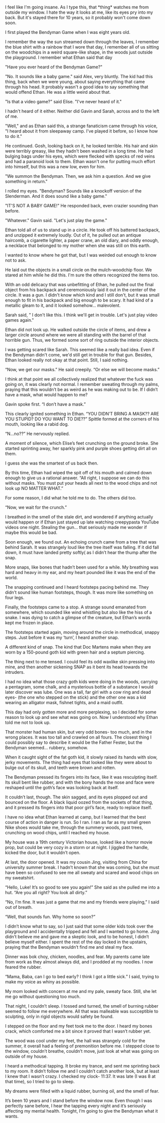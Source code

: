 I feel like I'm going insane. As I type this, that \*thing\* watches me from outside my window. I hate the way it looks at me, like its eyes pry into my back. But it's stayed there for 10 years, so it probably won't come down soon.

I first played the Bendyman Game when I was eight years old.

I remember the way the sun streamed down through the leaves, I remember the blue shirt with a rainbow that I wore that day, I remember all of us sitting on the woodchips in a weird square-like shape, in the woods just outside the playground. I remember what Ethan said that day

"Have you ever heard of the Bendyman Game?"

"No. It sounds like a baby game." said Alex, very bluntly. The kid had this thing, back when we were young, about saying everything that came through his head. It probably wasn't a good idea to say something that would offend Ethan. He was a little weird about that.

"Is that a video game?" said Elise. "I've never heard of it." 

I hadn't heard of it either. Neither did Gavin and Sarah, across and to the left of me.

"Well," and as Ethan said this, a strange fanaticism came through his voice, "I heard about it from sleepaway camp. I've played it before, so I know how to do it."

He continued. Gosh, looking back on it, he looked terrible. His hair and skin were terribly greasy, like they hadn't been washed in a long time. He had bulging bags under his eyes, which were flecked with specks of red veins and had a paranoid look to them. Ethan wasn't one for putting much effort into himself, but this was a new low, even for him.

"We summon the Bendyman. Then, we ask him a question. And we give something in return."

I rolled my eyes. "Bendyman? Sounds like a knockoff version of the Slenderman. And it does sound like a baby game."

"IT'S NOT A BABY GAME!" He responded back, even crazier sounding than before.

"Whatever." Gavin said. "Let's just play the game."

  
Ethan told all of us to stand up in a circle. He took off his battered backpack, and unzipped it extremely loudly. Out of it, he pulled out an antique haircomb, a cigarette lighter, a paper crane, an old diary, and oddly enough, a necklace that belonged to my mother when she was still on this earth.

I wanted to know where he got that, but I was weirded out enough to know not to ask.

He laid out the objects in a small circle on the mulch-woodchip floor. We stared at him while he did this. I'm sure the others recognized the items too.

With an odd delicacy that was unbefitting of Ethan, he pulled out the final object from his backpack and ceremoniously laid it out in the center of the circle. It was a gun. I didn't know which kind and I still don't, but it was small enough to fit in his backpack and big enough to be scary. It had kind of a metallic gleam to it, and it looked somehow... malevolent.

Sarah said, " I don't like this. I think we'll get in trouble. Let's just play video games again."

Ethan did not look up. He walked outside the circle of items, and drew a larger circle around where we were all standing with the barrel of that horrible gun. Thus, we formed some sort of ring outside the interior objects.

I was getting scared like Sarah. This seemed like a really bad idea. Even if the Bendyman didn't come, we'd still get in trouble for that gun. Besides, Ethan looked really not okay at that point. Still, I said nothing.

“Now, we get our masks.” He said creepily. “Or else we will become masks.”

I think at that point we all collectively realized that whatever the fuck was going on, it was clearly not normal. I remember sweating through my palms, praying that this wouldn’t be as weird as he was making out to be. If I didn’t have a mask, what would happen to me? 

Gavin spoke first. “I don’t have a mask.”

This clearly ignited something in Ethan. “YOU DIDN’T BRING A MASK?? ARE YOU STUPID? DO YOU WANT TO DIE??” Spittle formed at the corners of his mouth, looking like a rabid dog.

“N…no??” He nervously replied.

A moment of silence, which Elise’s feet crunching on the ground broke. She started sprinting away, her sparkly pink and purple shoes getting dirt all on them. 

I guess she was the smartest of us back then. 

By this time, Ethan had wiped the spit off of his mouth and calmed down enough to give us a rational answer. “All right, I suppose we can do this without masks. You must put your heads all next to the wood chips and not look up NO MATTER WHAT.”

For some reason, I did what he told me to do. The others did too. 

“Now, we wait for the crunch.”

I breathed in the smell of the stale dirt, and wondered if anything actually would happen or if Ethan just stayed up late watching creepypasta YouTube videos one night. Stealing the gun… that seriously made me wonder if maybe this would be bad.

Soon enough, we found out. An echoing crunch came from a tree that was behind Sarah. It was strangely loud like the tree itself was falling. If it did fall down, it must have landed pretty softly( as I didn’t hear the thump after the snap.

More snaps, like bones that hadn’t been used for a while. My breathing was hard and heavy in my ear, and my heart pounded like it was the end of the world.

The snapping continued and I heard footsteps pacing behind me. They didn’t sound like human footsteps, though. It was more like something on four legs. 

Finally, the footsteps came to a stop. A strange sound emanated from somewhere, which sounded like wind whistling but also like the hiss of a snake. I was dying to catch a glimpse of the creature, but Ethan’s words kept me frozen in place. 

The footsteps started again, moving around the circle in methodical, snappy steps. Just before it was my ‘turn’, I heard another snap.

A different kind of snap. The kind that Doc Martens make when they are worn by a 150-pound goth kid with green hair and a septum piercing.

The thing next to me tensed. I could feel its odd waxlike skin pressing into mine, and then another sickening SNAP as it bent its head towards the intruders.

I had no idea what those crazy goth kids were doing in the woods, carrying a pentagram, some chalk, and a mysterious bottle of a substance I would later discover was lube. One was a tall, far girl with a cow ring and dead eyes- (the one who stepped on the stick) and the other one was a kid wearing an alligator mask, fishnet tights, and a maid outfit.

This day had only gotten more and more perplexing, so I decided for some reason to look up and see what was going on. Now  I understood why Ethan told me not to look up.

That monster had human skin, but very odd bones- too much, and in the wrong places. It was too tall and crawled on all fours.  The closest thing I could possibly say to describe it would be the Father Fester, but the Bendyman seemed… rubbery, somehow.

When it caught sight of the fat goth kid, it slowly raised its hands with slow, jerky movements. The thing had eyes that looked like they were about to bulge out of its skull, and teeth were brown and rotten.

The Bendyman pressed its fingers into its face, like it was resculpting itself. Its skull bent like rubber, and with the bony hands the nose and face were reshaped until the goth’s face was looking back at itself.

It couldn’t last, though. The skin sagged, and its eyes plopped out and bounced on the floor. A black liquid oozed from the sockets of that thing, and it pressed its fingers into that poor girl’s face, ready to replace itself.

I have no idea what Ethan learned at camp, but I learned that the best course of action in danger is run. So I ran. I ran as far as my small green Nike shoes would take me, through the summery woods, past trees, crunching on wood chips, until I reached my house. 

My house was a 19th century Victorian house, looked like a horror movie prop, but could be very cozy in a storm or at night. I jiggled the handle, kicked the door, but it wouldn’t open.

At last, the door opened. It was my cousin Jing, visiting from China for university summer break. I hadn’t known that she was coming, but she must have been so confused to see me all sweaty and scared and wood chips on my sweatshirt.

“Hello, Luke! It’s so good to see you again!” She said as she pulled me into a hut. “Are you all right? You look all dirty.”

“No, I’m fine. It was just a game that me and my friends were playing,” I said out of breath.

“Well, that sounds fun. Why home so soon?”

I didn’t know what to say, so I just said that some older kids took over the playground and I accidentally tripped and fell and I wanted to go home. Jing didn’t believe me and gave me a skeptic look, and to be honest, I didn’t believe myself either. I spent the rest of the day locked in the upstairs, praying that the Bendyman wouldn’t find me and steal my face.

Dinner was bok choy, chicken, noodles, and fear. My parents came late from work as they almost always did, and I prodded at my noodles. I now feared the rubber.

“Mama, Baba, can I go to bed early? I think I got a little sick.” I said, trying to make my voice as whiny as possible.

My mom looked with concern at me and my pale, sweaty face. Still, she let me go without questioning too much. 

That night, I couldn’t sleep. I tossed and turned, the smell of burning rubber seemed to follow me everywhere. All that was malleable was succeptible to sculpting, only in rigid objects would safety be found. 

I stepped on the floor and my feet took me to the door. I heard my bones crack, which comforted me a bit since it proved that I wasn’t rubber yet. 

The wood was cool under my feet, the hall was strangely cold for the summer, it overall had a feeling of premonition before me. I stepped close to the window, couldn’t breathe, couldn’t move, just look at what was going on outside of my house. 

I heard a methodical tapping. It broke my trance, and sent me sprinting back to my room. It didn’t follow me and I couldn’t catch another look, but at least I knew that I wasn’t crazy. I checked my clock- 11:37. It was late (I was 8 at that time), so I tried to go to sleep.

My dreams were filled with a liquid rubber, burning oil, and the smell of fear.



It’s been 10 years and I stand before the window now. Even though I was perfectly sane before, I hear the tapping every night and it’s seriously affecting my mental health. 
Tonight, I’m going to give the Bendyman what it wants.
